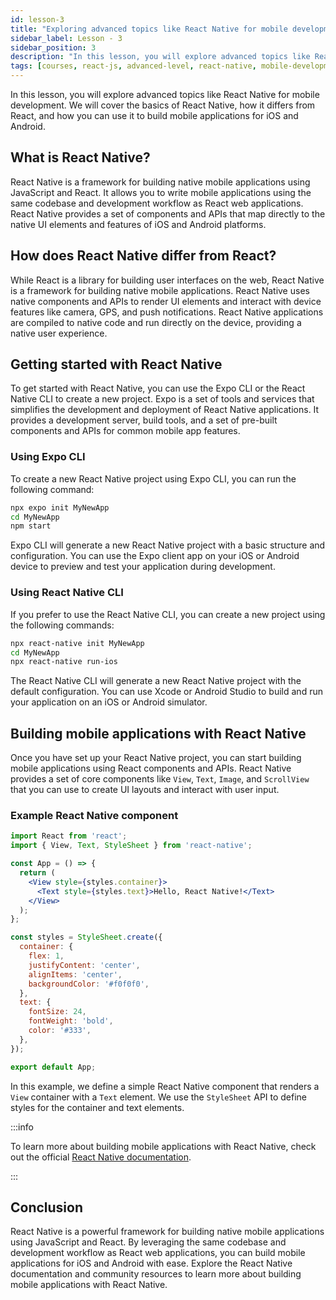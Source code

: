 ```yaml
---
id: lesson-3
title: "Exploring advanced topics like React Native for mobile development (Optional)"
sidebar_label: Lesson - 3
sidebar_position: 3
description: "In this lesson, you will explore advanced topics like React Native for mobile development. We will cover the basics of React Native, how it differs from React, and how you can use it to build mobile applications for iOS and Android."
tags: [courses, react-js, advanced-level, react-native, mobile-development, ios, android]
---
```


In this lesson, you will explore advanced topics like React Native for mobile development. We will cover the basics of React Native, how it differs from React, and how you can use it to build mobile applications for iOS and Android.

## What is React Native?

React Native is a framework for building native mobile applications using JavaScript and React. It allows you to write mobile applications using the same codebase and development workflow as React web applications. React Native provides a set of components and APIs that map directly to the native UI elements and features of iOS and Android platforms.

## How does React Native differ from React?

While React is a library for building user interfaces on the web, React Native is a framework for building native mobile applications. React Native uses native components and APIs to render UI elements and interact with device features like camera, GPS, and push notifications. React Native applications are compiled to native code and run directly on the device, providing a native user experience.

## Getting started with React Native

To get started with React Native, you can use the Expo CLI or the React Native CLI to create a new project. Expo is a set of tools and services that simplifies the development and deployment of React Native applications. It provides a development server, build tools, and a set of pre-built components and APIs for common mobile app features.

### Using Expo CLI

To create a new React Native project using Expo CLI, you can run the following command:

```bash
npx expo init MyNewApp
cd MyNewApp
npm start
```

Expo CLI will generate a new React Native project with a basic structure and configuration. You can use the Expo client app on your iOS or Android device to preview and test your application during development.

### Using React Native CLI

If you prefer to use the React Native CLI, you can create a new project using the following commands:

```bash
npx react-native init MyNewApp
cd MyNewApp
npx react-native run-ios
```

The React Native CLI will generate a new React Native project with the default configuration. You can use Xcode or Android Studio to build and run your application on an iOS or Android simulator.

## Building mobile applications with React Native

Once you have set up your React Native project, you can start building mobile applications using React components and APIs. React Native provides a set of core components like `View`, `Text`, `Image`, and `ScrollView` that you can use to create UI layouts and interact with user input.

### Example React Native component

```jsx
import React from 'react';
import { View, Text, StyleSheet } from 'react-native';

const App = () => {
  return (
    <View style={styles.container}>
      <Text style={styles.text}>Hello, React Native!</Text>
    </View>
  );
};

const styles = StyleSheet.create({
  container: {
    flex: 1,
    justifyContent: 'center',
    alignItems: 'center',
    backgroundColor: '#f0f0f0',
  },
  text: {
    fontSize: 24,
    fontWeight: 'bold',
    color: '#333',
  },
});

export default App;
```

In this example, we define a simple React Native component that renders a `View` container with a `Text` element. We use the `StyleSheet` API to define styles for the container and text elements.

:::info

To learn more about building mobile applications with React Native, check out the official [React Native documentation](https://reactnative.dev/docs/getting-started).

:::

## Conclusion

React Native is a powerful framework for building native mobile applications using JavaScript and React. By leveraging the same codebase and development workflow as React web applications, you can build mobile applications for iOS and Android with ease. Explore the React Native documentation and community resources to learn more about building mobile applications with React Native.